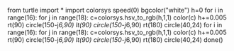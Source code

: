 from turtle import *
import colorsys
speed(0)
bgcolor("white")
h=0
for i in range(16):
    for j in range(18):
        c=colorsys.hsv_to_rgb(h,1,1)
        color(c)
        h+=0.005
        rt(90)
        circle(150-j*6,90)
        lt(90)
        circle(150-j*6,90)
        rt(180)
    circle(40,24)
    for i in range(16):
        for j in range(18):
            c=colorsys.hsv_to_rgb(h,1,1)
            color(c)
            h+=0.005
            rt(90)
            circle(150-j*6,90)
            lt(90)
            circle(150-j*6,90)
            rt(180)
        circle(40,24)
done()
         
